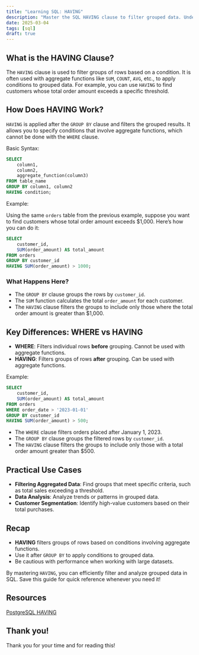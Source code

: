 ```yaml
---
title: "Learning SQL: HAVING"
description: "Master the SQL HAVING clause to filter grouped data. Understand how to apply conditions to aggregated results with practical examples and use cases."
date: 2025-03-04
tags: [sql]
draft: true
---
```


## What is the HAVING Clause?

The `HAVING` clause is used to filter groups of rows based on a condition. It is often used with aggregate functions like `SUM`, `COUNT`, `AVG`, etc., to apply conditions to grouped data. For example, you can use `HAVING` to find customers whose total order amount exceeds a specific threshold.

## How Does HAVING Work?

`HAVING` is applied after the `GROUP BY` clause and filters the grouped results. It allows you to specify conditions that involve aggregate functions, which cannot be done with the `WHERE` clause.

Basic Syntax:

```sql
SELECT 
    column1, 
    column2, 
    aggregate_function(column3)  
FROM table_name  
GROUP BY column1, column2  
HAVING condition;
```

Example:

Using the same `orders` table from the previous example, suppose you want to find customers whose total order amount exceeds $1,000. Here’s how you can do it:

```sql
SELECT 
    customer_id, 
    SUM(order_amount) AS total_amount  
FROM orders  
GROUP BY customer_id  
HAVING SUM(order_amount) > 1000;
```

### What Happens Here?

- The `GROUP BY` clause groups the rows by `customer_id`.
- The `SUM` function calculates the total `order_amount` for each customer.
- The `HAVING` clause filters the groups to include only those where the total order amount is greater than $1,000.

## Key Differences: WHERE vs HAVING

- **WHERE**: Filters individual rows **before** grouping. Cannot be used with aggregate functions.
- **HAVING**: Filters groups of rows **after** grouping. Can be used with aggregate functions.

Example:

```sql
SELECT 
    customer_id, 
    SUM(order_amount) AS total_amount  
FROM orders  
WHERE order_date > '2023-01-01'  
GROUP BY customer_id  
HAVING SUM(order_amount) > 500;
```

- The `WHERE` clause filters orders placed after January 1, 2023.
- The `GROUP BY` clause groups the filtered rows by `customer_id`.
- The `HAVING` clause filters the groups to include only those with a total order amount greater than $500.

## Practical Use Cases

- **Filtering Aggregated Data**: Find groups that meet specific criteria, such as total sales exceeding a threshold.
- **Data Analysis**: Analyze trends or patterns in grouped data.
- **Customer Segmentation**: Identify high-value customers based on their total purchases.

## Recap

- **HAVING** filters groups of rows based on conditions involving aggregate functions.
- Use it after `GROUP BY` to apply conditions to grouped data.
- Be cautious with performance when working with large datasets.

By mastering `HAVING`, you can efficiently filter and analyze grouped data in SQL. Save this guide for quick reference whenever you need it!

## Resources

[PostgreSQL HAVING](https://neon.tech/postgresql/postgresql-tutorial/postgresql-having)

## Thank you!

Thank you for your time and for reading this!